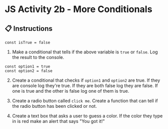 # JS Activity 2b - More Conditionals

## 📋 Instructions

```
const isTrue = false
```
1. Make a conditional that tells if the above variable is `true` or `false`. Log the result to the console.

```
const option1 = true
const option2 = false
```
2. Create a conditional that checks if `option1` and `option2` are true. If they are console log they're true. If they are both false log they are false. If one is true and the other is false log one of them is true.

1. Create a radio button called `click me`. Create a function that can tell if the radio button has been clicked or not.

2. Create a text box that asks a user to guess a color. If the color they type in is red make an alert that says "You got it!"